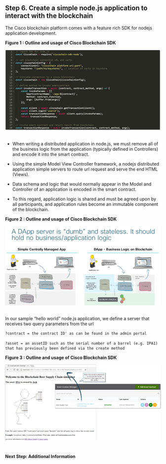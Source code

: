 ## Step 6. Create a simple node.js application to interact with the blockchain

The Cisco blockchain platform comes with a feature rich SDK for nodejs application development.

<b>Figure 1 : Outline and usage of Cisco Blockchain SDK</b>

![](assets/images/step6_nodejsapp.png)
<br/><br/>


* When writing a distributed application in node.js, we must remove all of the business logic from the application (typically defined in Controllers) and encode it into the smart contract.

* Using the simple Model View Controller framework, a nodejs distributed application simple servers to route url request and serve the end HTML (Views).

* Data schema and logic that would normally appear in the Model and Controller of an application is encoded in the smart contract.
* To this regard, application logic is shared and must be agreed upon by all participants, and application rules become an immutable component of the blockchain.

<b>Figure 2 : Outline and usage of Cisco Blockchain SDK</b>

![](assets/images/step6_dapp.png)
<br/><br/>

In our sample “hello world” node.js application, we define a server that receives two query parameters from the url

```
?contract = the contract ID' as can be found in the admin portal

?asset = an assetID such as the serial number of a barrel (e.g. IPA1) that has previously been defined via the create method
```
<b>Figure 3 : Outline and usage of Cisco Blockchain SDK</b>

![](assets/images/step6_webapp.png)
<br/><br/>



#### Next Step: Additional Information

